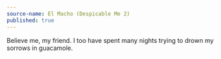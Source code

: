 ```yaml
---
source-name: El Macho (Despicable Me 2)
published: true
---
```

Believe me, my friend. I too have spent many nights trying to drown my sorrows in guacamole.

